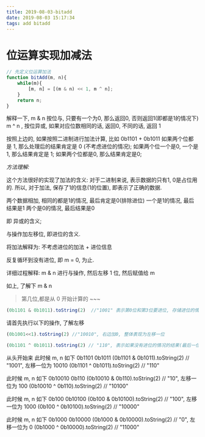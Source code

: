 ```yaml
---
title: 2019-08-03-bitadd
date: 2019-08-03 15:17:34
tags: add bitadd
---
```


# 位运算实现加减法

```js
// 先定义位运算加法
function bitAdd(m, n){
    while(m){
        [m, n] = [(m & n) << 1, m ^ n];
    }
    return n;
}
```

解释一下, m & n 按位与, 只要有一个为0, 那么返回0, 否则返回1(即都是1的情况下)
m ^ n , 按位异或, 如果对应位数相同的话, 返回0, 不同的话, 返回 1

按照上边的, 如果按照二进制进行加法计算, 比如 0b1101 + 0b1011
如果两个位都是 1, 那么处理后的结果肯定是 0 (不考虑进位的情况);
如果两个位一个是0, 一个是1, 那么结果肯定是 1;
如果两个位都是0, 那么结果肯定是0;


*方法理解:*

这个方法很好的实现了加法的含义:
对于二进制来说, 表示数据的只有1, 0是占位用的.
所以, 对于加法, 保存了1的信息(1的位置), 即表示了正确的数据.

两个数据相加, 相同的都是1的情况, 最后肯定是0(排除进位)
一个是1的情况, 最后结果是1
两个是0的情况, 最后结果是0

即 异或的含义;

与操作加左移位, 即进位的含义.

将加法解释为:  不考虑进位的加法 + 进位信息

反复循环到没有进位, 即 m = 0, 为止.

详细过程解释:
m & n 进行与操作, 然后左移 1 位, 然后赋值给 m

如上, 了解下 m & n

> 第几位,都是从 0 开始计算的 ~~~

```js
(0b1101 & 0b1011).toString(2)  //"1001" 表示第0位和第3位要进位, 存储进位的情况
```
请首先执行以下的操作, 了解左移
```js
(0b1001<<1).toString(2) //"10010", 右边加0, 整体表现为左移一位
```

```js
(0b1101 ^ 0b1011).toString(2) // "110", 表示如果没有进位的情况的结果(最后一位的计算结果)
```

从头开始来
此时候 m, n 如下 0b1101 0b1011
(0b1101 & 0b1011).toString(2) // "1001", 左移一位为 10010
(0b1101 ^ 0b1011).toString(2) // "110"

此时候 m, n 如下 0b10010 0b110
(0b10010 & 0b110).toString(2) // "10", 左移一位为 100
(0b10010 ^ 0b110).toString(2) // "10100"

此时候 m, n 如下 0b100 0b10100
(0b100 & 0b10100).toString(2) // "100", 左移一位为 1000
(0b100 ^ 0b10100).toString(2) // "10000"

此时候 m, n 如下 0b1000 0b10000
(0b1000 & 0b10000).toString(2) // "0", 左移一位为 0
(0b1000 ^ 0b10000).toString(2) // "11000"